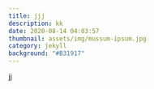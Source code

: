 ```yaml
---
title: jjj
description: kk
date: 2020-08-14 04:03:57
thumbnail: assets/img/mussum-ipsum.jpg
category: jekyll
background: "#B31917"
---
```

jj